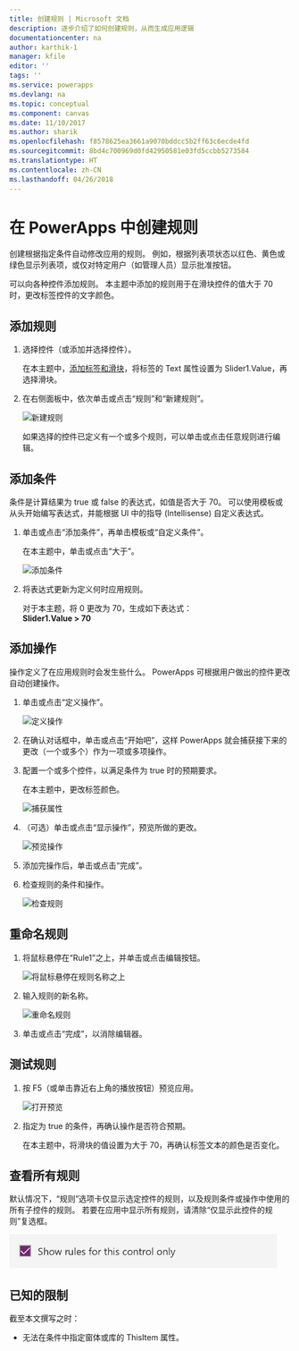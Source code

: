 ```yaml
---
title: 创建规则 | Microsoft 文档
description: 逐步介绍了如何创建规则，从而生成应用逻辑
documentationcenter: na
author: karthik-1
manager: kfile
editor: ''
tags: ''
ms.service: powerapps
ms.devlang: na
ms.topic: conceptual
ms.component: canvas
ms.date: 11/10/2017
ms.author: sharik
ms.openlocfilehash: f8578625ea3661a9070bddcc5b2ff63c6ecde4fd
ms.sourcegitcommit: 8bd4c700969d0fd42950581e03fd5ccbb5273584
ms.translationtype: HT
ms.contentlocale: zh-CN
ms.lasthandoff: 04/26/2018
---
```

# <a name="create-a-rule-in-powerapps"></a>在 PowerApps 中创建规则
创建根据指定条件自动修改应用的规则。 例如，根据列表项状态以红色、黄色或绿色显示列表项，或仅对特定用户（如管理人员）显示批准按钮。

可以向各种控件添加规则。 本主题中添加的规则用于在滑块控件的值大于 70 时，更改标签控件的文字颜色。

## <a name="add-a-rule"></a>添加规则
1. 选择控件（或添加并选择控件）。

    在本主题中，[添加标签和滑块](add-configure-controls.md)，将标签的 Text 属性设置为 Slider1.Value，再选择滑块。

1. 在右侧面板中，依次单击或点击“规则”和“新建规则”。

    ![新建规则](./media/working-with-rules/new-rule.png)

    如果选择的控件已定义有一个或多个规则，可以单击或点击任意规则进行编辑。  

## <a name="add-a-condition"></a>添加条件
条件是计算结果为 true 或 false 的表达式，如值是否大于 70。 可以使用模板或从头开始编写表达式，并能根据 UI 中的指导 (Intellisense) 自定义表达式。

1. 单击或点击“添加条件”，再单击模板或“自定义条件”。

    在本主题中，单击或点击“大于”。

    ![添加条件](./media/working-with-rules/rule-conditions.png)

1. 将表达式更新为定义何时应用规则。

    对于本主题，将 0 更改为 70，生成如下表达式： <br>**Slider1.Value > 70**

## <a name="add-an-action"></a>添加操作
操作定义了在应用规则时会发生些什么。 PowerApps 可根据用户做出的控件更改自动创建操作。

1. 单击或点击“定义操作”。

    ![定义操作](./media/working-with-rules/rule-define-actions.png)

1. 在确认对话框中，单击或点击“开始吧”，这样 PowerApps 就会捕获接下来的更改（一个或多个）作为一项或多项操作。

1. 配置一个或多个控件，以满足条件为 true 时的预期要求。

    在本主题中，更改标签颜色。

    ![捕获属性](./media/working-with-rules/rule-capture-properties.png)

1. （可选）单击或点击“显示操作”，预览所做的更改。

    ![预览操作](./media/working-with-rules/rule-review-actions.png)

1. 添加完操作后，单击或点击“完成”。

1. 检查规则的条件和操作。

    ![检查规则](./media/working-with-rules/rule-review.png)

## <a name="rename-the-rule"></a>重命名规则

1. 将鼠标悬停在“Rule1”之上，并单击或点击编辑按钮。

    ![将鼠标悬停在规则名称之上](./media/working-with-rules/hover-over-rules_name.png)

1. 输入规则的新名称。

    ![重命名规则](./media/working-with-rules/rename-rule.png)

1. 单击或点击“完成”，以消除编辑器。

## <a name="test-the-rule"></a>测试规则
1. 按 F5（或单击靠近右上角的播放按钮）预览应用。

    ![打开预览](./media/working-with-rules/open-preview.png)

1. 指定为 true 的条件，再确认操作是否符合预期。

    在本主题中，将滑块的值设置为大于 70，再确认标签文本的颜色是否变化。

## <a name="see-all-rules"></a>查看所有规则
默认情况下，“规则”选项卡仅显示选定控件的规则，以及规则条件或操作中使用的所有子控件的规则。 若要在应用中显示所有规则，请清除“仅显示此控件的规则”复选框。

![删除筛选器](./media/working-with-rules/rules-filter.png)

## <a name="known-limitations"></a>已知的限制
截至本文撰写之时：

* 无法在条件中指定窗体或库的 ThisItem 属性。
